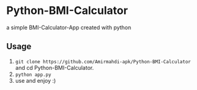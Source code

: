 # Python-BMI-Calculator
 a simple BMI-Calculator-App created with python 
## Usage
1. `git clone https://github.com/Amirmahdi-apk/Python-BMI-Calculator`
and cd Python-BMI-Calculator. 
2. `python app.py`
3. use and enjoy :)
